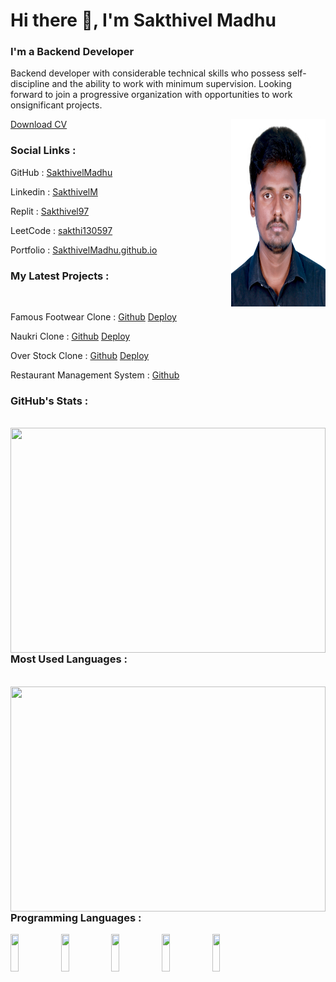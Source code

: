 
# Hi there 👋, I'm Sakthivel Madhu
<h3 align="left" width="50%" >I'm a <span class="typing">Backend Developer</span></h3>
<p align="left" width="50%" >Backend developer with considerable
    technical skills who possess self-discipline
    and the ability to work with minimum
    supervision. Looking forward to join a
    progressive organization with opportunities
    to work onsignificant projects.</p>
<a href="Sakthivel_Madhu_Resume (3).pdf" download >Download CV</a>
<img width="30%" height="300px" align="right" src="IMG_7887.jpg" alt=""> <br>


<h3 text-color="red" > Social Links : </h3>
<p>GitHub : <a  href="https://github.com/SakthivelMadhu">SakthivelMadhu</a></p>
<p>Linkedin : <a  href="https://www.linkedin.com/in/sakthivel-madhu-864647238/">SakthivelM</a></p>
<p>Replit : <a href="https://replit.com/@sakthivelMadhu">Sakthivel97</a></p>
<p>LeetCode : <a  href="https://leetcode.com/sakthi130597/">sakthi130597</a></p>
<p>Portfolio : <a " href="https://sakthivelmadhu.github.io/">SakthivelMadhu.github.io</a></p>

<h3 text-color="red" padding-top="30px"> My Latest Projects :  </h3> <br>
<p>Famous Footwear Clone :
<a padding-right="20px" href="https://github.com/Deepak-25yadav/wicked-edge-6587">Github</a>
<a href="https://magnificent-bonbon-8ffb8d.netlify.app/">Deploy</a>   </p>

   
<p>Naukri Clone :  
<a href="https://github.com/SakthivelMadhu/-lazy-base-8555">Github</a>
<a href="https://cerulean-tarsier-3cdce4.netlify.app/">Deploy</a>   </p>


<p>Over Stock Clone :   
<a href="https://github.com/SakthivelMadhu/next-vest-6513">Github</a>
<a href="https://roaring-licorice-c0552e.netlify.app/">Deploy</a>   </p>

    
<p>Restaurant Management System : 
<a href="https://github.com/SakthivelMadhu/Restaurant_management_system">Github</a>




<h3 text-color="red" padding-top="30px"> GitHub's Stats :  </h3> <br>
<img align="left" width="100%"  height="360px" src="https://github-readme-stats.vercel.app/api?username=SakthivelMadhu&show_icons=true&theme=radica" /> <br>

<h3 text-color="red"> Most Used Languages :  </h3> <br>
<img align="left" width="100%" height="360px" src="https://github-readme-stats.vercel.app/api/top-langs/?username=SakthivelMadhu&layout=compact" /><br>

<h3 text-color="red" > Programming Languages : </h3>
<img align="left" width="16%" height="60px" src="https://img.shields.io/badge/javascript-%23323330.svg?style=for-the-badge&logo=javascript&logoColor=%23F7DF1E" />
<img align="left" width="16%" height="60px" src="https://img.shields.io/badge/java-%23ED8B00.svg?style=for-the-badge&logo=java&logoColor=white" />
<img align="left" width="16%" height="60px" src="https://img.shields.io/badge/html5-%23E34F26.svg?style=for-the-badge&logo=html5&logoColor=white" />
<img align="left" width="16%" height="60px" src="https://img.shields.io/badge/css3-%231572B6.svg?style=for-the-badge&logo=css3&logoColor=white" />
<img align="left" width="16%" height="60px" src="https://img.shields.io/badge/python-3670A0?style=for-the-badge&logo=python&logoColor=ffdd54" />
